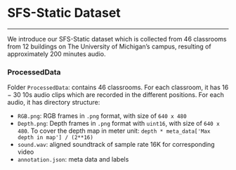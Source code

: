 # SFS-Static Dataset
__________________________________________________
We introduce our SFS-Static dataset which is collected from 46 classrooms from 12 buildings on The University of Michigan’s campus, resulting of approximately 200 minutes audio. 


### ProcessedData
Folder `ProcessedData`: contains 46 classrooms. For each classroom, it has 16 − 30 10s audio clips which are recorded in the different positions. For each audio, it has directory structure:

- `RGB.png`: RGB frames in `.png` format, with size of `640 x 480`
- `Depth.png`: Depth frames in `.png` format with `uint16`, with size of `640 x 480`. To cover the depth map in meter unit: `depth * meta_data['Max depth in map'] / (2**16)`
- `sound.wav`: aligned soundtrack of sample rate 16K for corresponding video
- `annotation.json`: meta data and labels